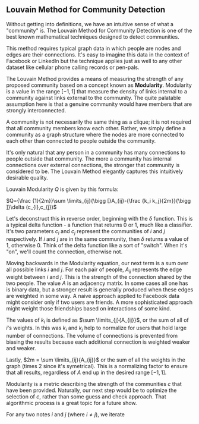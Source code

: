 ## Louvain Method for Community Detection

Without getting into definitions, we have an intuitive sense of what a "community" is.  The Louvain Method for Community Detection is one of the best known mathematical techniques designed to detect communities.

This method requires typical graph data in which people are nodes and edges are their connections.  It's easy to imagine this data in the context of Facebook or LinkedIn but the technique applies just as well to any other dataset like cellular phone calling records or pen-pals.

The Louvain Method provides a means of measuring the strength of any proposed community based on a concept known as **Modularity**.  Modularity is a value in the range $[-1, 1]$ that measure the density of links internal to a community against links external to the community.  The quite palatable assumption here is that a genuine community would have members that are strongly interconnected.

A community is not necessarily the same thing as a clique; it is not required that all community members know each other.  Rather, we simply define a community as a graph structure where the nodes are more connected to each other than connected to people outside the community.

It's only natural that any person in a community has many connections to people outside that community.  The more a community has internal connections over external connections, the stronger that community is considered to be.  The Louvain Method elegantly captures this intuitively desirable quality.

Louvain Modularity $Q$ is given by this formula:

$Q={\frac {1}{2m}}\sum \limits_{ij}{\bigg [}A_{ij}-{\frac {k_i k_j}{2m}}{\bigg ]}\delta (c_{i},c_{j})$

Let's deconstruct this in reverse order, beginning with the $\delta$ function.  This is a typical delta function - a function that returns 0 or 1, much like a classifier.  It's two parameters $c_i$ and $c_j$ represent the communities of $i$ and $j$ respectively.  If $i$ and $j$ are in the same community, then $\delta$ returns a value of 1, otherwise 0.  Think of the delta function like a sort of "switch".  When it's "on", we'll count the connection, otherwise not.

Moving backwards in the Modularity equation, our next term is a sum over all possible links $i$ and $j$.  For each pair of people, $A_{ij}$ represents the edge weight between $i$ and $j$.  This is the strength of the connection shared by the two people.  The value $A$ is an adjacency matrix.  In some cases all one has is binary data, but a stronger result is generally produced when these edges are weighted in some way.  A naive approach applied to Facebook data might consider only if two users are friends.  A more sophisticated approach might weight those friendships based on interactions of some kind.

The values of $k_i$ is defined as $\sum \limits_{j}{A_{ij}}$, or the sum of all of $i$'s weights.  In this was $k_i$ and $k_j$ help to normalize for users that hold large number of connections.  The volume of connections is prevented from biasing the results because each additional connection is weighted weaker and weaker.

Lastly, $2m = \sum \limits_{ij}{A_{ij}}$ or the sum of all the weights in the graph (times 2 since it's symetrical).  This is a normalizing factor to ensure that all results, regardless of $A$ end up in the desired range $[-1, 1]$.

Modularity is a metric describing the strength of the communities $c$ that have been provided.  Naturally, our next step would be to optimize the selection of $c$, rather than some guess and check approach.  That algorithmic process is a great topic for a future show.





For any two notes $i$ and $j$ (where $i \neq j$), we iterate 